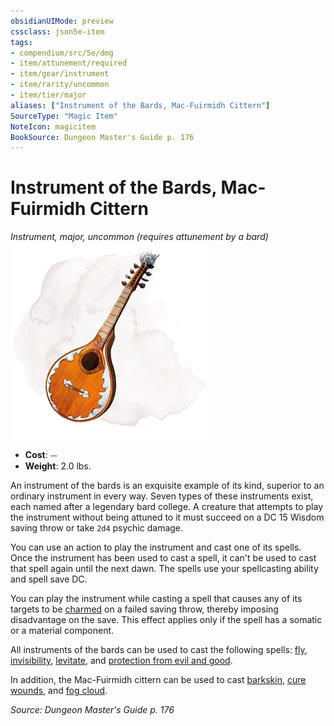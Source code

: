 ```yaml
---
obsidianUIMode: preview
cssclass: json5e-item
tags:
- compendium/src/5e/dmg
- item/attunement/required
- item/gear/instrument
- item/rarity/uncommon
- item/tier/major
aliases: ["Instrument of the Bards, Mac-Fuirmidh Cittern"]
SourceType: "Magic Item"
NoteIcon: magicitem
BookSource: Dungeon Master's Guide p. 176
---
```

# Instrument of the Bards, Mac-Fuirmidh Cittern
*Instrument, major, uncommon (requires attunement by a bard)*  
![](/3-Mechanics/CLI/items/img/instrument-of-the-bards-mac-fuirmidh-cittern.webp#right)  

- **Cost**: ⏤
- **Weight**: 2.0 lbs.

An instrument of the bards is an exquisite example of its kind, superior to an ordinary instrument in every way. Seven types of these instruments exist, each named after a legendary bard college. A creature that attempts to play the instrument without being attuned to it must succeed on a DC 15 Wisdom saving throw or take `2d4` psychic damage.

You can use an action to play the instrument and cast one of its spells. Once the instrument has been used to cast a spell, it can't be used to cast that spell again until the next dawn. The spells use your spellcasting ability and spell save DC.

You can play the instrument while casting a spell that causes any of its targets to be [charmed](/3-Mechanics/CLI/rules/conditions.md#charmed) on a failed saving throw, thereby imposing disadvantage on the save. This effect applies only if the spell has a somatic or a material component.

All instruments of the bards can be used to cast the following spells: [fly](/3-Mechanics/CLI/spells/fly.md), [invisibility](/3-Mechanics/CLI/spells/invisibility.md), [levitate](/3-Mechanics/CLI/spells/levitate.md), and [protection from evil and good](/3-Mechanics/CLI/spells/protection-from-evil-and-good.md).

In addition, the Mac-Fuirmidh cittern can be used to cast [barkskin](/3-Mechanics/CLI/spells/barkskin.md), [cure wounds](/3-Mechanics/CLI/spells/cure-wounds.md), and [fog cloud](/3-Mechanics/CLI/spells/fog-cloud.md).

*Source: Dungeon Master's Guide p. 176*
